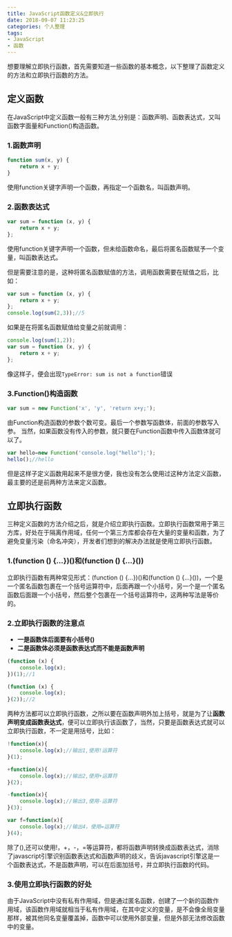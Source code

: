 ```yaml
---
title: JavaScript函数定义&立即执行
date: 2018-09-07 11:23:25
categories: 个人整理
tags: 
- JavaScript
- 函数
---
```

想要理解立即执行函数，首先需要知道一些函数的基本概念，以下整理了函数定义的方法和立即执行函数的方法。
## 定义函数
在JavaScript中定义函数一般有三种方法,分别是：函数声明、函数表达式，又叫函数字面量和Function()构造函数。
<!-- more -->
### 1.函数声明
```js
function sum(x, y) {
    return x + y;
}
```
使用function关键字声明一个函数，再指定一个函数名，叫函数声明。
### 2.函数表达式
```js
var sum = function (x, y) {
    return x + y;
};
```
使用function关键字声明一个函数，但未给函数命名，最后将匿名函数赋予一个变量，叫函数表达式。

但是需要注意的是，这种将匿名函数赋值的方法，调用函数需要在赋值之后，比如：
```js
var sum = function (x, y) {
    return x + y;
};
console.log(sum(2,3));//5
```
如果是在将匿名函数赋值给变量之前就调用：
```js
console.log(sum(1,2));
var sum = function (x, y) {
    return x + y;
};
```
像这样子，便会出现`TypeError: sum is not a function`错误
### 3.Function()构造函数
```js
var sum = new Function('x', 'y', 'return x+y;');
```
由Function构造函数的参数个数可变。最后一个参数写函数体，前面的参数写入参。
当然，如果函数没有传入的参数，就只要在Function函数中传入函数体就可以了。
```js
var hello=new Function('console.log("hello");');
hello();//hello
```
但是这样子定义函数用起来不是很方便，我也没有怎么使用过这种方法定义函数，最主要的还是前两种方法来定义函数。
## 立即执行函数
三种定义函数的方法介绍之后，就是介绍立即执行函数。立即执行函数常用于第三方库，好处在于隔离作用域，任何一个第三方库都会存在大量的变量和函数，为了避免变量污染（命名冲突），开发者们想到的解决办法就是使用立即执行函数。
### 1.(function () {…})()和(function () {…}())
立即执行函数有两种常见形式：(function () {…})()和(function () {…}())，一个是一个匿名函数包裹在一个括号运算符中，后面再跟一个小括号，另一个是一个匿名函数后面跟一个小括号，然后整个包裹在一个括号运算符中，这两种写法是等价的。
### 2.立即执行函数的注意点
- **一是函数体后面要有小括号()**
- **二是函数体必须是函数表达式而不能是函数声明**
```js
(function (x) {
    console.log(x);
})(1);//1

(function (x) {
    console.log(x);
}(2));//2
```
两种方法都可以立即执行函数，之所以要在函数声明外加上括号，就是为了让**函数声明变成函数表达式**，便可以立即执行该函数了，当然，只要是函数表达式就可以立即执行函数，不一定是用括号，比如：
```js
!function(x){
    console.log(x);//输出1,使用!运算符
}(1);

+function(x){
    console.log(x);//输出2,使用+运算符
}(2);

-function(x){
    console.log(x);//输出3,使用-运算符
}(3);

var f=function(x){
    console.log(x);//输出4，使用=运算符
}(4);

```
除了(),还可以使用!，+，-，=等运算符，都将函数声明转换成函数表达式，消除了javascript引擎识别函数表达式和函数声明的歧义，告诉javascript引擎这是一个函数表达式，不是函数声明，可以在后面加括号，并立即执行函数的代码。
### 3.使用立即执行函数的好处
由于JavaScript中没有私有作用域，但是通过匿名函数，创建了一个新的函数作用域，该函数作用域就相当于私有作用域，在其中定义的变量，是不会像全局变量那样，被其他同名变量覆盖掉，函数中可以使用外部变量，但是外部无法修改函数中的变量。